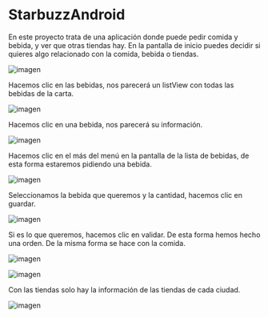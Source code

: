 # StarbuzzAndroid
En este proyecto trata de una aplicación donde puede pedir comida y bebida, y ver que otras tiendas hay.
En la pantalla de inicio puedes decidir si quieres algo relacionado con la comida, bebida o tiendas.

![imagen](https://user-images.githubusercontent.com/56149516/111309591-5e2c3200-865c-11eb-8c87-e3ef79a948ab.png)

Hacemos clic en las bebidas, nos parecerá un listView con todas las bebidas de la carta.

![imagen](https://user-images.githubusercontent.com/56149516/111309713-80be4b00-865c-11eb-8d7e-27abdcf2c6b7.png)

Hacemos clic en una bebida, nos parecerá su información.

![imagen](https://user-images.githubusercontent.com/56149516/111309806-99c6fc00-865c-11eb-8029-dde1bdd0489e.png)

Hacemos clic en el más del menú en la pantalla de la lista de bebidas, de esta forma estaremos pidiendo una bebida.

![imagen](https://user-images.githubusercontent.com/56149516/111309858-a64b5480-865c-11eb-8322-1b7c8ae963d7.png)
 
Seleccionamos la bebida que queremos y la cantidad, hacemos clic en guardar. 

![imagen](https://user-images.githubusercontent.com/56149516/111309886-af3c2600-865c-11eb-8fbc-26f91f0c80f8.png)
 
Si es lo que queremos, hacemos clic en validar. De esta forma hemos hecho una orden. De la misma forma se hace con la comida.

![imagen](https://user-images.githubusercontent.com/56149516/111309919-bb27e800-865c-11eb-9949-204fdeee8445.png)

![imagen](https://user-images.githubusercontent.com/56149516/111309960-c713aa00-865c-11eb-80ec-62b38e976516.png)
 
Con las tiendas solo hay la información de las tiendas de cada ciudad.

![imagen](https://user-images.githubusercontent.com/56149516/111309433-30df8400-865c-11eb-88aa-2ac87b57fba8.png)
